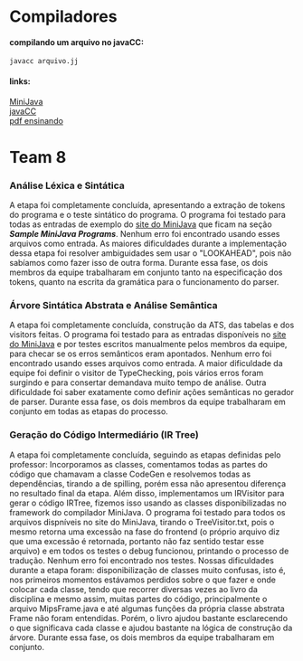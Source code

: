 # Compiladores

#### compilando um arquivo no javaCC:
```
javacc arquivo.jj
```
#### links:<br>
[MiniJava](https://www.cambridge.org/resources/052182060X/)<br>
[javaCC](https://javacc.github.io/javacc/)<br>
[pdf ensinando](https://www.cin.ufpe.br/~in1007/transparencias/MaterialApoio/javacc-tutorial.pdf)<br>

# Team 8

### Análise Léxica e Sintática
A etapa foi completamente concluída, apresentando a extração de tokens do programa e o teste sintático do programa. O programa foi testado para todas as entradas de exemplo do [site do MiniJava](https://www.cambridge.org/resources/052182060X/) que ficam na seção __*Sample MiniJava Programs*__. Nenhum erro foi encontrado usando esses arquivos como entrada. As maiores dificuldades durante a implementação dessa etapa foi resolver ambiguidades sem usar o "LOOKAHEAD", pois não sabíamos como fazer isso de outra forma. Durante essa fase, os dois membros da equipe trabalharam em conjunto tanto na especificação dos tokens, quanto na escrita da gramática para o funcionamento do parser.

### Árvore Sintática Abstrata e Análise Semântica 
A etapa foi completamente concluída, construção da ATS, das tabelas e dos visitors feitas. O programa foi testado para as entradas disponíveis no [site do MiniJava](https://www.cambridge.org/resources/052182060X/) e por testes escritos manualmente pelos membros da equipe, para checar se os erros semânticos eram apontados. Nenhum erro foi encontrado usando esses arquivos como entrada. A maior dificuldade da equipe foi definir o visitor de TypeChecking, pois vários erros foram surgindo e para consertar demandava muito tempo de análise. Outra dificuldade foi saber exatamente como definir ações semânticas no gerador de parser. Durante essa fase, os dois membros da equipe trabalharam em conjunto em todas as etapas do processo.

### Geração do Código Intermediário (IR Tree)
A etapa foi completamente concluída, seguindo as etapas definidas pelo professor: Incorporamos as classes, comentamos todas as partes do código que chamavam a classe CodeGen e resolvemos todas as dependências, tirando a de spilling, porém essa não apresentou diferença no resultado final da etapa. Além disso, implementamos um IRVisitor para gerar o código IRTree, fizemos isso usando as classes disponibilizadas no framework do compilador MiniJava. O programa foi testado para todos os arquivos dispníveis no site do MiniJava, tirando o TreeVisitor.txt, pois o mesmo retorna uma excessão na fase do frontend (o próprio arquivo diz que uma excessão é retornada, portanto não faz sentido testar esse arquivo) e em todos os testes o debug funcionou, printando o processo de tradução. Nenhum erro foi encontrado nos testes. Nossas dificuldades durante a etapa foram: disponibilização de classes muito confusas, isto é, nos primeiros momentos estávamos perdidos sobre o que fazer e onde colocar cada classe, tendo que recorrer diversas vezes ao livro da disciplina e mesmo assim, muitas partes do código, principalmente o arquivo MipsFrame.java e até algumas funções da própria classe abstrata Frame não foram entendidas. Porém, o livro ajudou bastante esclarecendo o que significava cada classe e ajudou bastante na lógica de construção da árvore. Durante essa fase, os dois membros da equipe trabalharam em conjunto.  